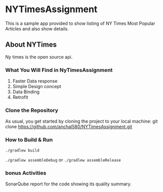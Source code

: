 # NYTimesAssignment
This is a sample app provided to show listing of NY Times Most Popular Articles and also show details. 

## About NYTimes
Ny times is the open source api.

### What You Will Find in NyTimesAssignment
1. Faster Data response
2. Simple Design concept
3. Data Binding
4. Retrofit 

### Clone the Repository

As usual, you get started by cloning the project to your local machine:
git clone https://github.com/anchal580/NYTimesAssignment.git

### How to Build & Run
`./gradlew build`

`./gradlew assembleDebug` or `./gradlew assembleRelease`

### bonus Activities
SonarQube report for the code showing its quality summary.
